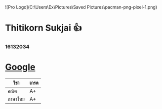 ![Pro Logo](C:\Users\Ex\Pictures\Saved Pictures\pacman-png-pixel-1.png)

# Thitikorn Sukjai :+1:
### 16132034

# [Google](https://www.google.com/)

วิชา | เกรด
------------ | -------------
คณิต | A+
ภาษาไทย | A+